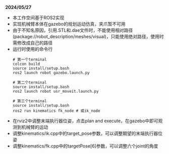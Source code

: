 **2024/05/27**
* 本工作空间基于ROS2实现
* 实现机械臂本体在gazebo的规划运动仿真，夹爪暂不可用
* 由于不知名原因，引用.STL和.dae文件时，不能使用相对路径(package://robot_description/meshes/visual)，只能使用绝对路径，使用时需修改成自己的路径
* 运行时使用的命令行
    ```shell
    # 第一个terminal
    colcon build
    source install/setup.bash
    ros2 launch robot gazebo.launch.py
    ```
    ```
    # 第二个terminal
    source install/setup.bash
    ros2 launch robot usr_moveit.launch.py
    ```
    ```shell
    # 第三个terminal
    source install/setup.bash
    ros2 run kinematics fk_node # 或ik_node
    ```
* 在rviz2中调整末端执行器位姿，点击plan and execute，在gazebo中即可观测到机械臂的运动
* 调整kinematics/ik.cpp中的target_pose参数，可以调整期望的末端执行器位姿
* 调整kinematics/fk.cpp中的targetPose[6]参数，可以调整六个joint的角度
